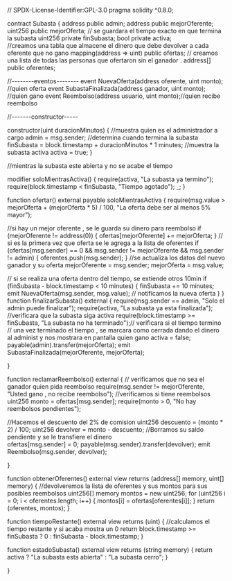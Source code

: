 // SPDX-License-Identifier:GPL-3.0
pragma solidity ^0.8.0;


contract Subasta {
  address public admin; 
  address public mejorOferente; 
  uint256 public mejorOferta;
  // se guardara el tiempo exacto en que termina la subasta 
  uint256 private finSubasta; 
  bool private activa;  
  //creamos una tabla que almacene el dinero que debe devolver a cada oferente que no gano 
  mapping(address => uint) public ofertas;
  // creamos una lista de todas las personas que ofertaron sin el ganador .
  address[] public oferentes;

//--------eventos--------
event NuevaOferta(address oferente, uint monto); //quien oferta
event SubastaFinalizada(address ganador, uint monto); //quien gano 
event Reembolso(address usuario, uint monto);//quien recibe reembolso

//-------constructor-----

constructor(uint duracionMinutos) {
  //muestra quien es el administrador a cargo
    admin = msg.sender;
  //determina cuando termina la subasta 
    finSubasta = block.timestamp + duracionMinutos * 1 minutes;
  //muestra la subasta activa 
    activa = true;
}

//mientras la subasta este abierta  y no se acabe el tiempo 

modifier soloMientrasActiva() {
    require(activa, "La subasta ya termino");
    require(block.timestamp < finSubasta, "Tiempo agotado");
    _;
}

function ofertar() external payable soloMientrasActiva {
  require(msg.value > mejorOferta + (mejorOferta * 5) / 100, "La oferta debe ser al menos 5% mayor");

//si hay un mejor oferente , se le guarda su dinero para reembolso
  if (mejorOferente != address(0)) {
    ofertas[mejorOferente] += mejorOferta;
  }
// si es la primera vez que oferta se le agrega a la lista de oferentes
if (ofertas[msg.sender] == 0 && msg.sender != mejorOferente && msg.sender != admin) {
    oferentes.push(msg.sender);
}
//se actualiza los datos del nuevo ganador y su oferta
mejorOferente = msg.sender;
mejorOferta = msg.value;

// si  se realiza una oferta dentro del tiempo, se extiende otros 10min
if (finSubasta - block.timestamp < 10 minutes) {
    finSubasta += 10 minutes;
    emit NuevaOferta(msg.sender, msg.value); // notificamos la nueva oferta 
}
}
function finalizarSubasta() external {
  require(msg.sender == admin, "Solo el admin puede finalizar");
  require(activa, "La subasta ya esta finalizada"); //verificara que la subasta siga activa
  require(block.timestamp >= finSubasta, "La subasta no ha terminado");// verificara si el tiempo termino
  // una vez terminado el tiempo , se marcara como cerrada dando el dinero al administ y nos mostrara en pantalla quien gano
  activa = false;  
  payable(admin).transfer(mejorOferta);
  emit SubastaFinalizada(mejorOferente, mejorOferta);

}

function reclamarReembolso() external {
  // verificamos que no sea el ganador quien pida reembolso
  require(msg.sender != mejorOferente, "Usted gano , no recibe reembolso"); 
  //verificamos si tiene reembolsos
  uint256 monto = ofertas[msg.sender]; 
  require(monto > 0, "No hay reembolsos pendientes");

  //Hacemos el descuento del 2%  de comision 
  uint256 descuento = (monto * 2) / 100;
  uint256 devolver = monto - descuento;
  //Borramos su saldo pendiente y se le transfiere el dinero  
  ofertas[msg.sender] = 0;
  payable(msg.sender).transfer(devolver);
  emit Reembolso(msg.sender, devolver);

}

function obtenerOferentes() external view returns (address[] memory, uint[] memory) {
  //devolveremos la lista de oferentes y sus montos para sus posibles reembolsos 
    uint256[] memory montos = new uint256[](oferentes.length);
    for (uint256 i = 0; i < oferentes.length; i++) {
        montos[i] = ofertas[oferentes[i]];
    }
    return (oferentes, montos);
    }

function tiempoRestante() external view returns (uint) {
  //calculamos el tiempo restante y si acaba mostra un 0 
    return block.timestamp >= finSubasta ? 0 : finSubasta - block.timestamp;
}


function estadoSubasta() external view returns (string memory) {
    return activa ? "La subasta esta abierta" : "La subasta cerro";
}

}
